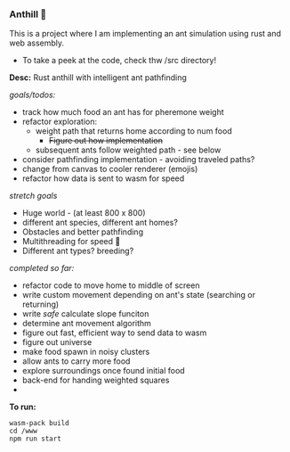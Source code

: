 ### Anthill 🐜
This is a project where I am implementing an ant simulation using rust and web assembly.
- To take a peek at the code, check thw /src directory!

**Desc:** Rust anthill with intelligent ant pathfinding

 *goals/todos:*
 - track how much food an ant has for pheremone weight
  - refactor exploration:
      - weight path that returns home according to num food
          - ~~Figure out how implementation~~
      - subsequent ants follow weighted path - see below
  - consider pathfinding implementation - avoiding traveled paths?
  - change from canvas to cooler renderer (emojis)
  - refactor how data is sent to wasm for speed

 *stretch goals*
  - Huge world - (at least 800 x 800)
  - different ant species, different ant homes?
  - Obstacles and better pathfinding
  - Multithreading for speed 💨
  - Different ant types? breeding?

*completed so far:*
  - refactor code to move home to middle of screen
  - write custom movement depending on ant's state (searching or returning)
  - write *safe* calculate slope funciton
  - determine ant movement algorithm
  - figure out fast, efficient way to send data to wasm
  - figure out universe
  - make food spawn in noisy clusters
  - allow ants to carry more food
  - explore surroundings once found initial food
  - back-end for handing weighted squares
  - 

**To run:**
```
wasm-pack build
cd /www
npm run start
```
